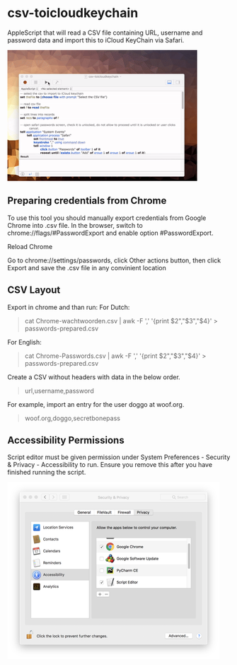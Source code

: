 # csv-toicloudkeychain
AppleScript that will read a CSV file containing URL, username and password data and import this to iCloud KeyChain via Safari.


![alt tag](demo.gif)

## Preparing credentials from Chrome
To use this tool you should manually export credentials from Google Chrome into .csv file. In the browser, switch to chrome://flags/#PasswordExport and enable option #PasswordExport.

Reload Chrome

Go to chrome://settings/passwords, click Other actions button, then click Export and save the .csv file in any convinient location

## CSV Layout
Export in chrome and than run:
For Dutch:

>cat Chrome-wachtwoorden.csv  | awk -F ',' '{print $2","$3","$4}' > passwords-prepared.csv

For English:

>cat Chrome-Passwords.csv  | awk -F ',' '{print $2","$3","$4}' > passwords-prepared.csv

Create a CSV without headers with data in the below order.
>url,username,password

For example, import an entry for the user doggo at woof.org.
>woof.org,doggo,secretbonepass

## Accessibility Permissions
Script editor must be given permission under System Preferences - Security & Privacy - Accessibility to run. Ensure you remove this after you have finished running the script.

![alt tag](scripteditor-permissions.png)
